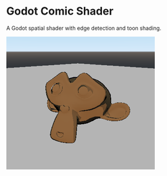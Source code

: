 # Godot Comic Shader
 A Godot spatial shader with edge detection and toon shading.

![Comic Shader](comic.png)